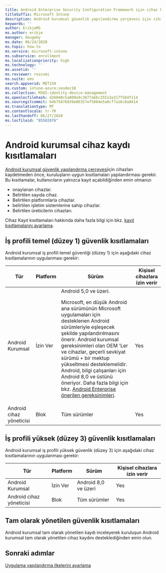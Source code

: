 ```yaml
---
title: Android Enterprise Security Configuration Framework için cihaz kaydı kısıtlamaları
titleSuffix: Microsoft Intune
description: Android kurumsal güvenlik yapılandırma çerçevesi için cihaz kaydı kısıtlamaları.
keywords: ''
author: ErikjeMS
ms.author: erikje
manager: dougeby
ms.date: 06/24/2020
ms.topic: how-to
ms.service: microsoft-intune
ms.subservice: enrollment
ms.localizationpriority: high
ms.technology: ''
ms.assetid: ''
ms.reviewer: rosssmi
ms.suite: ems
search.appverid: MET150
ms.custom: intune-azure;seodec18
ms.collection: M365-identity-device-management
ms.openlocfilehash: d26040c5a009a9c3877abbc25512e317f584f114
ms.sourcegitcommit: b4b75876839e86357ef5804e5a0cf7a16c8a0414
ms.translationtype: MT
ms.contentlocale: tr-TR
ms.lasthandoff: 06/27/2020
ms.locfileid: "85502876"
---
```

# <a name="android-enterprise-device-enrollment-restrictions"></a>Android kurumsal cihaz kaydı kısıtlamaları

[Android kurumsal güvenlik yapılandırma çerçevesi]()için cihazları kaydetmeden önce, kuruluşların uygun kısıtlamaları yapılandırması gerekir. Bu kısıtlamalar, kullanıcıların yalnızca kayıt açabildiğinden emin olmanızı
- onaylanan cihazlar.
- Belirtilen sayıda cihaz.
- Belirtilen platformlarla cihazlar.
- belirtilen işletim sistemlerine sahip cihazlar.
- Belirtilen üreticilerin cihazları.

Cihaz Kayıt kısıtlamaları hakkında daha fazla bilgi için bkz. [kayıt kısıtlamalarını ayarlama](enrollment-restrictions-set.md).

## <a name="work-profile-basic-level-1-security-restrictions"></a>İş profili temel (düzey 1) güvenlik kısıtlamaları

Android kurumsal iş profili temel güvenliği (düzey 1) için aşağıdaki cihaz kısıtlamalarının uygulanması gerekir:

| Tür | Platform | Sürüm | Kişisel cihazlara izin verir |
|--------|--------|--------|--------|
| Android Kurumsal | İzin Ver | Android 5,0 ve üzeri.<p>Microsoft, en düşük Android ana sürümünün Microsoft uygulamaları için desteklenen Android sürümleriyle eşleşecek şekilde yapılandırılmasını önerir. Android kurumsal gereksinimleri olan OEM 'Ler ve cihazlar, geçerli sevkiyat sürümü + bir mektup yükseltmesi desteklemelidir.   Android, bilgi çalışanları için Android 8,0 ve üstünü öneriyor. Daha fazla bilgi için bkz. [Android Enterprise önerilen gereksinimleri](https://www.android.com/enterprise/recommended/requirements/). | Yes |
| Android cihaz yöneticisi| Blok | Tüm sürümler | Yes |

## <a name="work-profile-high-level-3-security-restrictions"></a>İş profili yüksek (düzey 3) güvenlik kısıtlamaları
Android kurumsal iş profili yüksek güvenlik (düzey 3) için aşağıdaki cihaz kısıtlamalarının uygulanması gerekir:

| Tür | Platform | Sürüm | Kişisel cihazlara izin verir |
|--------|--------|--------|--------|
| Android Kurumsal | İzin Ver | Android 8,0 ve üzeri | Yes |
| Android cihaz yöneticisi| Blok | Tüm sürümler | Yes |

## <a name="fully-managed-security-restrictions"></a>Tam olarak yönetilen güvenlik kısıtlamaları
Android kurumsal tam olarak yönetilen kaydı inceleyerek kuruluşun Android kurumsal tam olarak yönetilen cihaz kaydını desteklediğinden emin olun. 

## <a name="next-steps"></a>Sonraki adımlar

[Uygulama yapılandırma ilkelerini ayarlama](android-app-configuration-policies.md)
